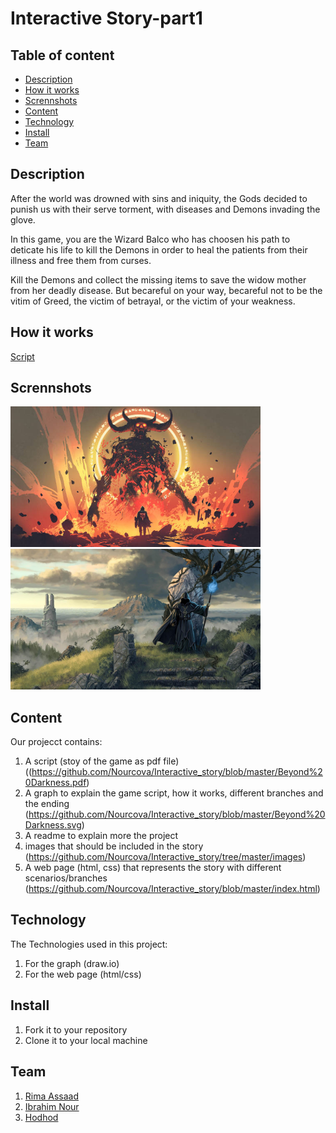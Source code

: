 # Interactive Story-part1

## Table of content
  - [Description](#description)
  - [How it works](#how-it-works)
  - [Scrennshots](#scrennshots)
  - [Content](#content)
  - [Technology](#technology)
  - [Install](#install)
  - [Team](#team)


## Description 
After the world was drowned with sins and iniquity, the Gods decided to punish us with their serve torment, with diseases and Demons invading the glove.

In this game, you are the Wizard Balco who has choosen his path to deticate his life to kill the Demons in order to heal the patients from their illness and free them from curses.

Kill the Demons and collect the missing items to save the widow mother from her deadly disease. But becareful on your way, becareful not to be the vitim of Greed, the victim of betrayal, or the victim of your weakness.

## How it works ##
[Script](https://github.com/Nourcova/Interactive_story/blob/master/Beyond%20Darkness.pdf)
## Scrennshots
<img src="images/image1.jpg" alt="drawing" width="400"/>

<img src="images/sacrifice.jpg" alt="sacrifice" width="400"/>

## Content 
Our projecct contains:
1. A script (stoy of the game as pdf file) ((https://github.com/Nourcova/Interactive_story/blob/master/Beyond%20Darkness.pdf)
2. A graph to explain the game script, how it works, different branches and the ending (https://github.com/Nourcova/Interactive_story/blob/master/Beyond%20Darkness.svg)
2. A readme to explain more the project
4. images that should be included in the story (https://github.com/Nourcova/Interactive_story/tree/master/images)
5. A web page (html, css) that represents the story with different scenarios/branches (https://github.com/Nourcova/Interactive_story/blob/master/index.html)

## Technology 
The Technologies used in this project:
1. For the graph (draw.io)
2. For the web page (html/css)

## Install
1. Fork it to your repository
2. Clone it to your local machine

## Team
1. [Rima Assaad](https://github.com/rimamohamedassaad)
2. [Ibrahim Nour](https://github.com/Nourcova)
3. [Hodhod](https://github.com/hodhod0)
